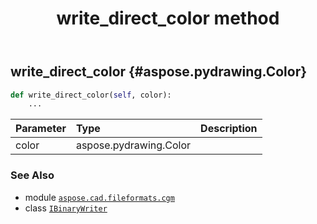 ﻿---
title: write_direct_color method
second_title: Aspose.CAD for Python via .NET API References
description: 
type: docs
weight: 80
url: /python-net/aspose.cad.fileformats.cgm/ibinarywriter/write_direct_color/
is_root: false
---

## write_direct_color {#aspose.pydrawing.Color}





```python
def write_direct_color(self, color):
    ...
```


| Parameter | Type | Description |
| :- | :- | :- |
| color | aspose.pydrawing.Color |  |



### See Also
* module [`aspose.cad.fileformats.cgm`](../../)
* class [`IBinaryWriter`](/cad/python-net/aspose.cad.fileformats.cgm/ibinarywriter)
